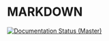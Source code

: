 # MARKDOWN

[![Documentation Status (Master)](https://readthedocs.org/projects/omni-documentation/badge/?version=master)](https://omni-documentation.readthedocs.io/en/master/?badge=master)
